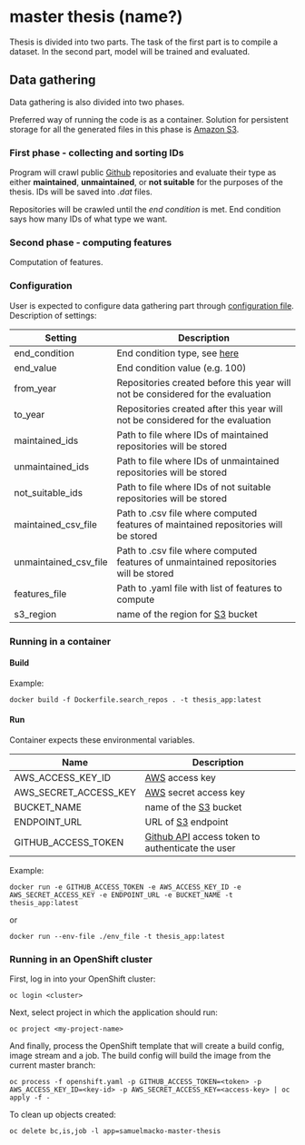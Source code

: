 # master thesis (name?)

Thesis is divided into two parts. The task of the first part is to compile a dataset. In the second part, model will be trained and evaluated.

## Data gathering

Data gathering is also divided into two phases.

Preferred way of running the code is as a container. Solution for persistent storage for all the generated files in this phase is [Amazon S3](https://aws.amazon.com/s3/).

### First phase - collecting and sorting IDs

Program will crawl public [Github](https://github.com/) repositories and evaluate their type as either __maintained__, __unmaintained__, or __not suitable__ for the purposes of the thesis. IDs will be saved into _.dat_ files.

Repositories will be crawled until the _end condition_ is met. End condition says how many IDs of what type we want.

### Second phase - computing features

Computation of features.

### Configuration

User is expected to configure data gathering part through [configuration file](configs/gathering.yml). Description of settings:

| Setting | Description |
| ------- | ----------- |
| end_condition | End condition type, see [here](data_gathering/enums.py) |
| end_value | End condition value (e.g. 100) |
| from_year | Repositories created before this year will not be considered for the evaluation |
| to_year | Repositories created after this year will not be considered for the evaluation |
| maintained_ids | Path to file where IDs of maintained repositories will be stored |
| unmaintained_ids | Path to file where IDs of unmaintained repositories will be stored |
| not_suitable_ids | Path to file where IDs of not suitable repositories will be stored |
| maintained_csv_file | Path to .csv file where computed features of maintained repositories will be stored |
| unmaintained_csv_file | Path to .csv file where computed features of unmaintained repositories will be stored |
| features_file | Path to .yaml file with list of features to compute |
| s3_region | name of the region for [S3](https://aws.amazon.com/s3/) bucket |

### Running in a container

#### Build

Example:

```
docker build -f Dockerfile.search_repos . -t thesis_app:latest
```

#### Run

Container expects these environmental variables.

| Name | Description |
| ---- | ----------- |
| AWS_ACCESS_KEY_ID | [AWS](https://aws.amazon.com/) access key |
| AWS_SECRET_ACCESS_KEY | [AWS](https://aws.amazon.com/) secret access key |
| BUCKET_NAME | name of the [S3](https://aws.amazon.com/s3/) bucket |
| ENDPOINT_URL | URL of [S3](https://aws.amazon.com/s3/) endpoint |
| GITHUB_ACCESS_TOKEN | [Github API](https://developer.github.com/v3/) access token to authenticate the user |

Example:

```
docker run -e GITHUB_ACCESS_TOKEN -e AWS_ACCESS_KEY_ID -e AWS_SECRET_ACCESS_KEY -e ENDPOINT_URL -e BUCKET_NAME -t thesis_app:latest
```

or

```
docker run --env-file ./env_file -t thesis_app:latest
```

### Running in an OpenShift cluster

First, log in into your OpenShift cluster:

```
oc login <cluster>
```

Next, select project in which the application should run:

```
oc project <my-project-name>
```

And finally, process the OpenShift template that will create a build config,
image stream and a job. The build config will build the image from the current master branch:

```
oc process -f openshift.yaml -p GITHUB_ACCESS_TOKEN=<token> -p AWS_ACCESS_KEY_ID=<key-id> -p AWS_SECRET_ACCESS_KEY=<access-key> | oc apply -f -
```

To clean up objects created:

```
oc delete bc,is,job -l app=samuelmacko-master-thesis
```
